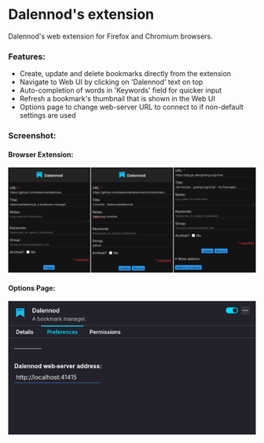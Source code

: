 # Dalennod's extension

Dalennod's web extension for Firefox and Chromium browsers.

### Features:

- Create, update and delete bookmarks directly from the extension
- Navigate to Web UI by clicking on 'Dalennod' text on top
- Auto-completion of words in 'Keywords' field for quicker input
- Refresh a bookmark's thumbnail that is shown in the Web UI
- Options page to change web-server URL to connect to if non-default settings are used

### Screenshot:

#### Browser Extension:
![Browser extension](./screenshot/ff-ext.png)

#### Options Page:
![Options Page](./screenshot/options.png)
